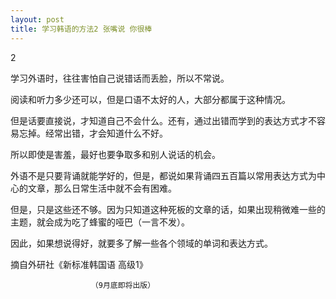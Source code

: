 ```yaml
---
layout: post
title: 学习韩语的方法2 张嘴说 你很棒
---
```


2

学习外语时，往往害怕自己说错话而丢脸，所以不常说。

阅读和听力多少还可以，但是口语不太好的人，大部分都属于这种情况。

但是话要直接说，才知道自己不会什么。还有，通过出错而学到的表达方式才不容易忘掉。经常出错，才会知道什么不好。

所以即使是害羞，最好也要争取多和别人说话的机会。

外语不是只要背诵就能学好的，但是，都说如果背诵四五百篇以常用表达方式为中心的文章，那么日常生活中就不会有困难。

但是，只是这些还不够。因为只知道这种死板的文章的话，如果出现稍微难一些的主题，就会成为吃了蜂蜜的哑巴（一言不发）。

因此，如果想说得好，就要多了解一些各个领域的单词和表达方式。

摘自外研社《新标准韩国语 高级1》

                      （9月底即将出版）
